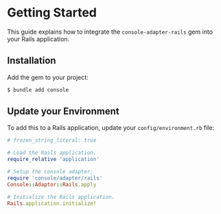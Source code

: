 # Getting Started

This guide explains how to integrate the `console-adapter-rails` gem into your Rails application.

## Installation

Add the gem to your project:

~~~ bash
$ bundle add console
~~~

## Update your Environment

To add this to a Rails application, update your `config/environment.rb` file:

~~~ ruby
# frozen_string_literal: true

# Load the Rails application.
require_relative 'application'

# Setup the console adapter:
require 'console/adapter/rails'
Console::Adaptor::Rails.apply

# Initialize the Rails application.
Rails.application.initialize!
~~~
